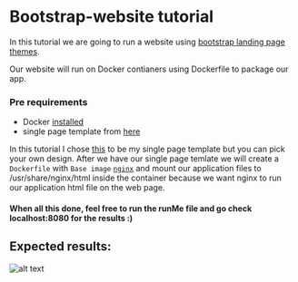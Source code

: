# Bootstrap-website tutorial
In this tutorial we are going to run a website using [bootstrap landing page themes](https://startbootstrap.com/themes/landing-pages/).

Our website will run on Docker contianers using Dockerfile to package our app.

### Pre requirements
* Docker [installed](https://docs.docker.com/get-docker/)
* single page template from [here](https://startbootstrap.com/themes/landing-pages/)


In this tutorial I chose [this](https://github.com/StartBootstrap/startbootstrap-one-page-wonder) to be my single page template but you can pick your own design.
After we have our single page temlate we will create a `Dockerfile` with `Base image` [`nginx`](https://www.nginx.com/resources/wiki/) and mount our application files to /usr/share/nginx/html inside the container because we want nginx to run our application html file on the web page.

#### When all this done, feel free to run the runMe file and go check localhost:8080 for the results :)

## Expected results:
![alt text](https://github.com/tpaz1/Bootstrap-website/blob/master/app/Screenshot%20from%202020-10-20%2002-20-18.png)

